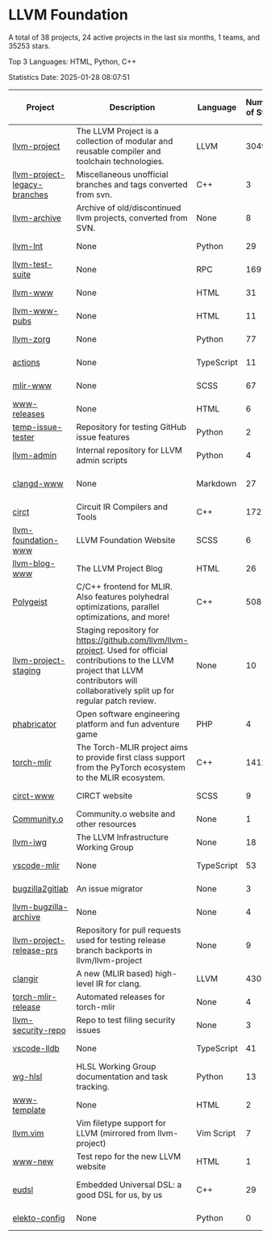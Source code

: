 # LLVM Foundation

A total of 38 projects, 24 active projects in the last six months, 1 teams, and 35253 stars.

Top 3 Languages: HTML, Python, C++

Statistics Date: 2025-01-28 08:07:51

| Project | Description | Language | Number of Stars | License | Creation Date | Last Updated Date | Last Pushed Date |
| --- | --- | --- | --- | --- | --- | --- | --- |
| [llvm-project](https://github.com/llvm/llvm-project) | The LLVM Project is a collection of modular and reusable compiler and toolchain technologies. | LLVM | 30494 | Other | 2016-12-07 | 2025-01-28 | 2025-01-28 |
| [llvm-project-legacy-branches](https://github.com/llvm/llvm-project-legacy-branches) | Miscellaneous unofficial branches and tags converted from svn. | C++ | 3 | - | 2019-01-09 | 2023-05-31 | 2019-05-14 |
| [llvm-archive](https://github.com/llvm/llvm-archive) | Archive of old/discontinued llvm projects, converted from SVN. | None | 8 | - | 2019-01-09 | 2024-11-16 | 2021-02-09 |
| [llvm-lnt](https://github.com/llvm/llvm-lnt) | None | Python | 29 | Other | 2019-01-09 | 2024-12-18 | 2024-12-23 |
| [llvm-test-suite](https://github.com/llvm/llvm-test-suite) | None | RPC | 169 | Other | 2019-01-09 | 2025-01-24 | 2025-01-24 |
| [llvm-www](https://github.com/llvm/llvm-www) | None | HTML | 31 | Other | 2019-01-09 | 2025-01-26 | 2025-01-26 |
| [llvm-www-pubs](https://github.com/llvm/llvm-www-pubs) | None | HTML | 11 | - | 2019-01-09 | 2024-07-30 | 2021-01-28 |
| [llvm-zorg](https://github.com/llvm/llvm-zorg) | None | Python | 77 | Other | 2019-01-09 | 2025-01-27 | 2025-01-27 |
| [actions](https://github.com/llvm/actions) | None | TypeScript | 11 | Other | 2019-11-18 | 2025-01-13 | 2024-08-08 |
| [mlir-www](https://github.com/llvm/mlir-www) | None | SCSS | 67 | - | 2019-12-09 | 2025-01-16 | 2025-01-19 |
| [www-releases](https://github.com/llvm/www-releases) | None | HTML | 6 | - | 2020-01-09 | 2024-10-01 | 2024-10-01 |
| [temp-issue-tester](https://github.com/llvm/temp-issue-tester) | Repository for testing GitHub issue features | Python | 2 | - | 2020-02-01 | 2024-07-30 | 2024-02-03 |
| [llvm-admin](https://github.com/llvm/llvm-admin) | Internal repository for LLVM admin scripts | Python | 4 | - | 2020-02-06 | 2024-07-30 | 2024-04-08 |
| [clangd-www](https://github.com/llvm/clangd-www) | None | Markdown | 27 | Apache License 2.0 | 2020-02-12 | 2024-12-12 | 2024-12-12 |
| [circt](https://github.com/llvm/circt) | Circuit IR Compilers and Tools | C++ | 1721 | Other | 2020-03-05 | 2025-01-27 | 2025-01-28 |
| [llvm-foundation-www](https://github.com/llvm/llvm-foundation-www) | LLVM Foundation Website | SCSS | 6 | - | 2020-04-03 | 2024-08-18 | 2024-08-18 |
| [llvm-blog-www](https://github.com/llvm/llvm-blog-www) | The LLVM Project Blog | HTML | 26 | - | 2020-06-19 | 2024-12-23 | 2024-12-23 |
| [Polygeist](https://github.com/llvm/Polygeist) | C/C++ frontend for MLIR. Also features polyhedral optimizations, parallel optimizations, and more! | C++ | 508 | Other | 2020-07-08 | 2025-01-23 | 2024-10-02 |
| [llvm-project-staging](https://github.com/llvm/llvm-project-staging) | Staging repository for https://github.com/llvm/llvm-project. Used for official contributions to the LLVM project that LLVM contributors will collaboratively split up for regular patch review. | None | 10 | Other | 2020-07-09 | 2024-07-30 | 2021-08-24 |
| [phabricator](https://github.com/llvm/phabricator) | Open software engineering platform and fun adventure game | PHP | 4 | Apache License 2.0 | 2020-07-28 | 2024-10-28 | 2021-10-07 |
| [torch-mlir](https://github.com/llvm/torch-mlir) | The Torch-MLIR project aims to provide first class support from the PyTorch ecosystem to the MLIR ecosystem. | C++ | 1412 | Other | 2020-07-30 | 2025-01-28 | 2025-01-28 |
| [circt-www](https://github.com/llvm/circt-www) | CIRCT website | SCSS | 9 | - | 2021-01-08 | 2024-12-22 | 2025-01-28 |
| [Community.o](https://github.com/llvm/Community.o) | Community.o website and other resources | None | 1 | - | 2021-02-06 | 2024-07-30 | 2023-03-16 |
| [llvm-iwg](https://github.com/llvm/llvm-iwg) | The LLVM Infrastructure Working Group | None | 18 | Other | 2021-03-02 | 2024-09-14 | 2022-08-31 |
| [vscode-mlir](https://github.com/llvm/vscode-mlir) | None | TypeScript | 53 | Other | 2021-07-28 | 2025-01-25 | 2024-05-17 |
| [bugzilla2gitlab](https://github.com/llvm/bugzilla2gitlab) | An issue migrator | None | 3 | MIT License | 2021-10-10 | 2024-10-28 | 2022-01-17 |
| [llvm-bugzilla-archive](https://github.com/llvm/llvm-bugzilla-archive) | None | None | 4 | - | 2021-11-26 | 2023-03-28 | 2021-11-28 |
| [llvm-project-release-prs](https://github.com/llvm/llvm-project-release-prs) | Repository for pull requests used for testing release branch backports in llvm/llvm-project | None | 9 | Other | 2022-05-18 | 2024-07-30 | 2023-12-11 |
| [clangir](https://github.com/llvm/clangir) | A new (MLIR based) high-level IR for clang. | LLVM | 430 | Other | 2022-08-04 | 2025-01-28 | 2025-01-27 |
| [torch-mlir-release](https://github.com/llvm/torch-mlir-release) | Automated releases for torch-mlir | None | 4 | - | 2024-02-01 | 2025-01-24 | 2025-01-24 |
| [llvm-security-repo](https://github.com/llvm/llvm-security-repo) | Repo to test filing security issues | None | 3 | - | 2024-02-22 | 2024-09-02 | 2024-06-13 |
| [vscode-lldb](https://github.com/llvm/vscode-lldb) | None | TypeScript | 41 | Other | 2024-05-15 | 2025-01-14 | 2024-12-06 |
| [wg-hlsl](https://github.com/llvm/wg-hlsl) | HLSL Working Group documentation and task tracking. | Python | 13 | Other | 2024-07-25 | 2024-12-18 | 2024-12-17 |
| [www-template](https://github.com/llvm/www-template) | None | HTML | 2 | MIT License | 2024-08-19 | 2024-11-25 | 2024-11-25 |
| [llvm.vim](https://github.com/llvm/llvm.vim) | Vim filetype support for LLVM (mirrored from llvm-project) | Vim Script | 7 | Other | 2024-08-24 | 2025-01-15 | 2025-01-15 |
| [www-new](https://github.com/llvm/www-new) | Test repo for the new LLVM website | HTML | 1 | - | 2024-09-05 | 2025-01-26 | 2025-01-26 |
| [eudsl](https://github.com/llvm/eudsl) | Embedded Universal DSL: a good DSL for us, by us | C++ | 29 | Apache License 2.0 | 2024-11-08 | 2025-01-28 | 2025-01-28 |
| [elekto-config](https://github.com/llvm/elekto-config) | None | Python | 0 | - | 2025-01-21 | 2025-01-27 | 2025-01-27 |
